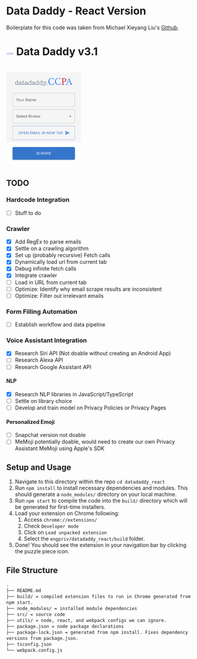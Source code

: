 # Data Daddy - React Version

Boilerplate for this code was taken from Michael Xieyang Liu's [Github](https://github.com/lxieyang/chrome-extension-boilerplate-react).

# <img src="../datadaddy_react/src/assets/img/DataDaddyLogo.png" width="20"/> Data Daddy v3.1

# <img src="../datadaddy_react/src/assets/img/datadaddy.png" width="200"/>

## TODO

### Hardcode Integration
- [ ] Stuff to do

### Crawler
- [X] Add RegEx to parse emails
- [X] Settle on a crawling algorithm
- [X] Set up (probably recursive) Fetch calls
- [X] Dynamically load url from current tab
- [X] Debug infinite fetch calls
- [X] Integrate crawler
- [ ] Load in URL from current tab
- [ ] Optimize: Identify why email scrape results are inconsistent
- [ ] Optimize: Filter out irrelevant emails

### Form Filling Automation
- [ ] Establish workflow and data pipeline

### Voice Assistant Integration
- [X] Research Siri API (Not doable without creating an Android App)
- [ ] Research Alexa API
- [ ] Research Google Assistant API

#### NLP
- [X] Research NLP libraries in JavaScript/TypeScript
- [ ] Settle on library choice
- [ ] Develop and train model on Privacy Policies or Privacy Pages

#### Personalized Emoji
- [ ] Snapchat version not doable
- [ ] MeMoji potentially doable, would need to create our own Privacy Assistant MeMoji using Apple's SDK

## Setup and Usage

1. Navigate to this directory within the repo `cd datadaddy_react`
2. Run `npm install` to install necessary dependencies and modules. This should generate a `node_modules/` directory on your local machine.
3. Run `npm start` to compile the code into the `build/` directory which will be generated for first-time installers.
4. Load your extension on Chrome following:
   1. Access `chrome://extensions/`
   2. Check `Developer mode`
   3. Click on `Load unpacked extension`
   4. Select the `engpriv/datadaddy_react/build` folder.
5. Done! You should see the extension in your navigation bar by clicking the puzzle piece icon.

## File Structure

``` text
.
├── README.md
├── build/ = compiled extension files to run in Chrome generated from npm start.
├── node_modules/ = installed module dependencies
├── src/ = source code
├── utils/ = node, react, and webpack configs we can ignore.
├── package.json = node package declarations
├── package-lock.json = generated from npm install. Fixes dependency versions from package.json.
├── tsconfig.json
└── webpack.config.js
```
